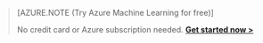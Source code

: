 ﻿>[AZURE.NOTE (Try Azure Machine Learning for free)]
>
>No credit card or Azure subscription needed. <a href="https://studio.azureml.net/Home" target="_blank">**Get started now >**</a>